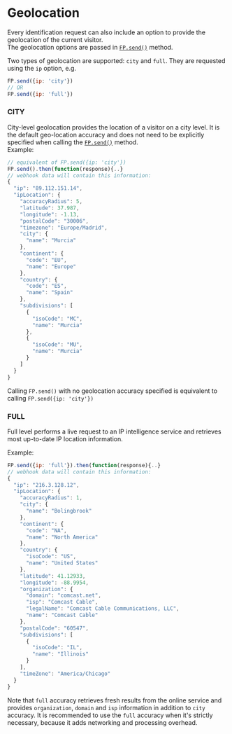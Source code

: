 # Geolocation

Every identification request can also include an option to provide the geolocation of the current visitor.  
The geolocation options are passed in [`FP.send()`](https://app.gitbook.com/@fpjs/s/pro/v/2.2.0/js-agent#send-options) method.

Two types of geolocation are supported: `city` and `full`. They are requested using the `ip` option, e.g. 

```javascript
FP.send({ip: 'city'})
// OR
FP.send({ip: 'full'})
```

### CITY

City-level geolocation provides the location of a visitor on a city level. It is the default geo-location accuracy and does not need to be explicitly specified when calling the [`FP.send()`](https://app.gitbook.com/@fpjs/s/pro/v/2.2.0/js-agent#send-options) method.  
Example:

```javascript
// equivalent of FP.send({ip: 'city'})
FP.send().then(function(response){..}
// webhook data will contain this information:
{
  "ip": "89.112.151.14",
  "ipLocation": {
    "accuracyRadius": 5,
    "latitude": 37.987,
    "longitude": -1.13,
    "postalCode": "30006",
    "timezone": "Europe/Madrid",
    "city": {
      "name": "Murcia"
    },
    "continent": {
      "code": "EU",
      "name": "Europe"
    },
    "country": {
      "code": "ES",
      "name": "Spain"
    },
    "subdivisions": [
      {
        "isoCode": "MC",
        "name": "Murcia"
      },
      {
        "isoCode": "MU",
        "name": "Murcia"
      }
    ]
  }
}
```

Calling `FP.send()` with no geolocation accuracy specified is equivalent to calling `FP.send({ip: 'city'})`

### FULL

Full level performs a live request to an IP intelligence service and retrieves most up-to-date IP location information.

Example:

```javascript
FP.send({ip: 'full'}).then(function(response){..}
// webhook data will contain this information:
{
  "ip": "216.3.128.12",
  "ipLocation": {
    "accuracyRadius": 1,
    "city": {
      "name": "Bolingbrook"
    },
    "continent": {
      "code": "NA",
      "name": "North America"
    },
    "country": {
      "isoCode": "US",
      "name": "United States"
    },
    "latitude": 41.12933,
    "longitude": -88.9954,
    "organization": {
      "domain": "comcast.net",
      "isp": "Comcast Cable",
      "legalName": "Comcast Cable Communications, LLC",
      "name": "Comcast Cable"
    },
    "postalCode": "60547",
    "subdivisions": [
      {
        "isoCode": "IL",
        "name": "Illinois"
      }
    ],
    "timeZone": "America/Chicago"
  }
}
```

Note that `full` accuracy retrieves fresh results from the online service and provides `organization`, `domain` and `isp` information in addition to `city` accuracy. It is recommended to use the `full` accuracy when it's strictly necessary, because it adds networking and processing overhead.

